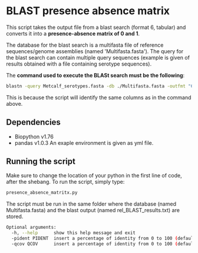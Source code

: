 # BLAST presence absence matrix

This script takes the output file from a blast search (format 6, tabular) and converts it into a **presence-absence matrix of 0 and 1**.

The database for the blast search is a multifasta file of reference sequences/genome assemblies (named 'Multifasta.fasta'). The query for the blast search can contain multiple query sequences (example is given of results obtained with a file containing serotype sequences).

The **command used to execute the BLASt search must be the following**: 

```bash
blastn -query Metcalf_serotypes.fasta -db ./Multifasta.fasta -outfmt "6 qseqid sseqid stitle pident qcovs length qlen mismatch gapopen qstart qend sstart send evalue bitscore"-evalue 0.00001 -num_threads 4 -out rel_BLAST_results.txt
```

This is because the script will identify the same columns as in the command above.

## Dependencies

* Biopython v1.76
* pandas v1.0.3
An exaple environment is given as yml file.

## Running the script

Make sure to change the location of your python in the first line of code, after the shebang.
To run the script, simply type:

```bash
presence_absence_matritx.py
```
The script must be run in the same folder where the database (named Multifasta.fasta) and the blast output (named rel_BLAST_results.txt) are stored.

```bash
Optional arguments:
  -h, --help      show this help message and exit
  -pident PIDENT  insert a percentage of identity from 0 to 100 (default: 90)
  -qcov QCOV      insert a percentage of identity from 0 to 100 (default: 80)
 ```
